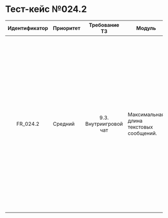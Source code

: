 # Тест-кейс №024.2 

| Идентификатор | Приоритет | Требование ТЗ | Модуль | Шаги тест-кейса | Ожидаемый результат |
| :---: | ----- | :---: | ----- | ----- | ----- |
|   FR\_024.2 |   Средний |   9.3. Внутриигровой чат   |  Максимальная длина  текстовых сообщений. |   **Проверка максимального количества символов для  текстового сообщения игрового чата.** <br><br> Пользователь авторизован в игре. <br><br>  1\. Открыть сайт. 2\. Открыть поле ввода сообщения с id'test-chat-div-input'. <br> 3\. Ввести сообщение из более 256 символов и нажать на кнопку "Отправить" с id 'test-chat-button-send'.  |   Сообщение не получается отправить.<br> Возникает подсказка о превышении лимита.  |
